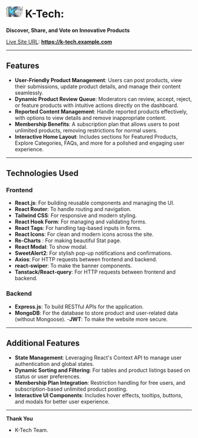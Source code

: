 

# <img src="./src/assets/llg.png" alt="K-Tech Logo" width="45px" /> K-Tech: 
**Discover, Share, and Vote on Innovative Products**


[Live Site URL](https://k-tech.example.com):  **https://k-tech.example.com**

---

## Features

- **User-Friendly Product Management**: Users can post products, view their submissions, update product details, and manage their content seamlessly.
- **Dynamic Product Review Queue**: Moderators can review, accept, reject, or feature products with intuitive actions directly on the dashboard.
- **Reported Content Management**: Handle reported products effectively, with options to view details and remove inappropriate content.
- **Membership Benefits**: A subscription plan that allows users to post unlimited products, removing restrictions for normal users.
- **Interactive Home Layout**: Includes sections for Featured Products, Explore Categories, FAQs, and more for a polished and engaging user experience.

---

## Technologies Used

### **Frontend**
- **React.js**: For building reusable components and managing the UI.
- **React Router**: To handle routing and navigation.
- **Tailwind CSS**: For responsive and modern styling.
- **React Hook Form**: For managing and validating forms.
- **React Tags**: For handling tag-based inputs in forms.
- **React Icons**: For clean and modern icons across the site.
- **Re-Charts** : For making beautiful Stat page.
- **React Modal**: To show modal.
- **SweetAlert2**: For stylish pop-up notifications and confirmations.
- **Axios**: For HTTP requests between frontend and backend.
- **react-swiper**: To make the banner components.
- **Tanstack/React-query**: For HTTP requests between frontend and backend.

### **Backend**
- **Express.js**: To build RESTful APIs for the application.
- **MongoDB**: For the database to store product and user-related data (without Mongoose).
-**JWT**: To make the website more secure.
---

## Additional Features
- **State Management**: Leveraging React's Context API to manage user authentication and global states.
- **Dynamic Sorting and Filtering**: For tables and product listings based on status or user preferences.
- **Membership Plan Integration**: Restriction handling for free users, and subscription-based unlimited product posting.
- **Interactive UI Components**: Includes hover effects, tooltips, buttons, and modals for better user experience.

---

**Thank You**
- K-Tech Team.

